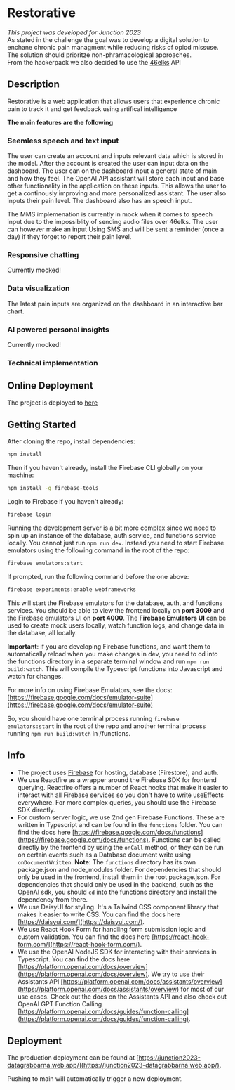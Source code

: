 # Restorative 
*This project was developed for Junction 2023*\
As stated in the challenge the goal was to develop a digital solution to enchane chronic pain managment while reducing risks of opiod missuse. The solution should prioritze non-phramacological approaches.\
From the hackerpack we also decided to use the [46elks](https://46elks.com/) API
## Description
Restorative is a web application that allows users that experience chronic pain to track it and get feedback using artifical intelligence  
  
**The main features are the following**  
### Seemless speech and text input
The user can create an account and inputs relevant data which is stored in the model. After the account is created the user can input data on the dashboard. The user can on the dashboard input a general state of main and how they feel. The OpenAI API assistant will store each input and base other functionality in the application on these inputs. This allows the user to get a continously improving and more personalized assistant. The user also inputs their pain level. The dashboard also has an speech input.  
  
The MMS implemenation is currently in mock when it comes to speech input due to the impossiblity of sending audio files over 46elks. The user can however make an input Using SMS and will be sent a reminder (once a day) if they forget to report their pain level.  
  
### Responsive chatting
Currently mocked! 
### Data visualization
The latest pain inputs are organized on the dashboard in an interactive bar chart.
### AI powered personal insights
Currently mocked! 
### Technical implementation


## Online Deployment 

The project is deployed to [here](https://junction2023-datagrabbarna.web.app/login)


## Getting Started

After cloning the repo, install dependencies:

```bash
npm install
```

Then if you haven't already, install the Firebase CLI globally on your machine:

```bash
npm install -g firebase-tools
```

Login to Firebase if you haven't already:

```bash
firebase login
```

Running the development server is a bit more complex since we need to spin up an instance of the database, auth service, and functions service locally.
You cannot just run `npm run dev`.
Instead you need to start Firebase emulators using the following command in the root of the repo:

```bash
firebase emulators:start
```

If prompted, run the following command before the one above:

```bash
firebase experiments:enable webframeworks
```

This will start the Firebase emulators for the database, auth, and functions services.
You should be able to view the frontend locally on **port 3009** and the Firebase emulators UI on **port 4000**.
The **Firebase Emulators UI** can be used to create mock users locally, watch function logs, and change data in the database, all locally.

**Important**: if you are developing Firebase functions, and want them to automatically reload when you make changes in dev, you need to cd into the functions directory in a separate terminal window and run `npm run build:watch`. This will compile the Typescript functions into Javascript and watch for changes.

For more info on using Firebase Emulators, see the docs: [https://firebase.google.com/docs/emulator-suite](https://firebase.google.com/docs/emulator-suite)

So, you should have one terminal process running `firebase emulators:start` in the root of the repo and another terminal process running `npm run build:watch` in /functions.

## Info

- The project uses [Firebase](https://firebase.google.com/) for hosting, database (Firestore), and auth.
- We use Reactfire as a wrapper around the Firebase SDK for frontend querying. Reactfire offers a number of React hooks that make it easier to interact with all Firebase services so you don't have to write useEffects everywhere. For more complex queries, you should use the Firebase SDK directly.
- For custom server logic, we use 2nd gen Firebase Functions. These are written in Typescript and can be found in the `functions` folder. You can find the docs here [https://firebase.google.com/docs/functions](https://firebase.google.com/docs/functions). Functions can be called directly by the frontend by using the `onCall` method, or they can be run on certain events such as a Database document write using `onDocumentWritten`. **Note**: The `functions` directory has its own package.json and node_modules folder. For dependencies that should only be used in the frontend, install them in the root package.json. For dependencies that should only be used in the backend, such as the OpenAI sdk, you should `cd` into the functions directory and install the dependency from there.
- We use DaisyUI for styling. It's a Tailwind CSS component library that makes it easier to write CSS. You can find the docs here [https://daisyui.com/](https://daisyui.com/).
- We use React Hook Form for handling form submission logic and custom validation. You can find the docs here [https://react-hook-form.com/](https://react-hook-form.com/).
- We use the OpenAI NodeJS SDK for interacting with their services in Typescript. You can find the docs here [https://platform.openai.com/docs/overview](https://platform.openai.com/docs/overview). We try to use their Assistants API [https://platform.openai.com/docs/assistants/overview](https://platform.openai.com/docs/assistants/overview) for most of our use cases. Check out the docs on the Assistants API and also check out OpenAI GPT Function Calling [https://platform.openai.com/docs/guides/function-calling](https://platform.openai.com/docs/guides/function-calling).

## Deployment

The production deployment can be found at [https://junction2023-datagrabbarna.web.app/](https://junction2023-datagrabbarna.web.app/).

Pushing to main will automatically trigger a new deployment.
